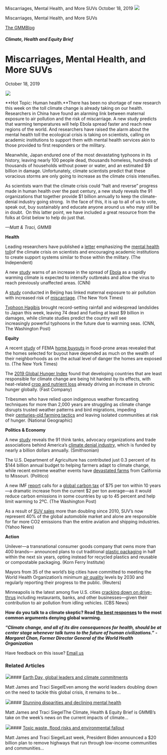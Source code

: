 



Miscarriages, Mental Health, and More SUVs
October 18, 2019
![](data:image/gif;base64,R0lGODlhAQABAAAAACH5BAEKAAEALAAAAAABAAEAAAICTAEAOw==)![](https://www.gmmb.com/wp-content/uploads/2020/11/10_18_2019.jpeg)



Miscarriages, Mental Health, and More SUVs





 [The GMMBlog](/blog/)



##### Climate, Health and Equity Brief

 Miscarriages, Mental Health, and More SUVs
==========================================


October 18, 2019



![](data:image/gif;base64,R0lGODlhAQABAAAAACH5BAEKAAEALAAAAAABAAEAAAICTAEAOw==)![](https://www.gmmb.com/wp-content/uploads/2020/11/10_18_2019-552x552.jpeg) 


**Hot Topic: Human health.**There has been no shortage of new research this week on the toll climate change is already taking on our health.  Researchers in China have found an alarming link between maternal exposure to air pollution and the risk of miscarriage. A new study predicts that warming temperatures will help Ebola spread faster and reach new regions of the world. And researchers have raised the alarm about the mental health toll the ecological crisis is taking on scientists, calling on academic institutions to support them with mental health services akin to those provided to first responders or the military.


Meanwhile, Japan endured one of the most devastating typhoons in its history, leaving nearly 100 people dead, thousands homeless, hundreds of thousands of households without power or water, and an estimated $9 billion in damage. Unfortunately, climate scientists predict that these voracious storms are only going to increase as the climate crisis intensifies.


As scientists warn that the climate crisis could “halt and reverse” progress made in human health over the past century, a new study reveals the 91 organizations that together provide $1 billion annually to keep the climate-denial industry going strong.  In the face of this, it is up to all of us to vote, speak out, buy sustainably and educate anyone around us who may still be in doubt.  On this latter point, we have included a great resource from the folks at Grist below to help do just that.


*—Matt & Traci, GMMB*


**Health**  

Leading researchers have published a [letter](https://science.sciencemag.org/content/366/6462/193.1) emphasizing the [mental health toll](https://www.independent.co.uk/environment/ecological-disaster-mental-health-awareness-day-scientists-climate-change-grief-a9150266.html)of the climate crisis on scientists and encouraging academic institutions to create support systems similar to those within the military. (The Independent)


A new [study](https://www.nature.com/articles/s41467-019-12499-6) warns of an increase in the spread of [Ebola](https://edition.cnn.com/2019/10/15/health/climate-crisis-ebola-risks/index.html?no-st=1571187074) as a rapidly warming climate is expected to intensify outbreaks and allow the virus to reach previously unaffected areas. (CNN)


A [study](https://www.nature.com/articles/s41893-019-0387-y) conducted in Beijing has linked maternal exposure to air pollution with increased risk of [miscarriage](https://www.nytimes.com/2019/10/14/world/asia/china-air-pollution-miscarriages-study.html). (The New York Times)


[Typhoon Hagibis](https://www.washingtonpost.com/weather/2019/10/14/why-typhoon-hagibis-packed-such-deadly-devastating-punch-japan/) brought record-setting rainfall and widespread landslides to Japan this week, leaving 74 dead and fueling at least $9 billion in damages, while climate studies predict the country will see increasingly powerful typhoons in the future due to warming seas. (CNN, The Washington Post)


**Equity**  

A recent [study](https://advances.sciencemag.org/content/5/10/eaax8995) of FEMA [home buyouts](https://www.nytimes.com/2019/10/09/climate/disaster-flood-buyouts-climate-change.html) in flood-prone areas revealed that the homes selected for buyout have depended as much on the wealth of their neighborhoods as on the actual level of danger the homes are exposed to. (The New York Times)


The [2019 Global Hunger Index](https://www.globalhungerindex.org/) found that developing countries that are least responsible for climate change are being hit hardest by its effects, with heat-related [crop and nutrient loss](https://www.fastcompany.com/90417159/the-people-who-are-going-to-be-starved-by-climate-change-didnt-cause-it) already driving an increase in chronic hunger globally. (Fast Company)


Tribesmen who have relied upon indigenous weather forecasting techniques for more than 2,000 years are struggling as climate change disrupts trusted weather patterns and bird migrations, impeding their [centuries-old farming tactics](https://relay.nationalgeographic.com/proxy/distribution/public/amp/science/2019/10/climate-change-killing-thousands-of-years-indigenous-wisdom) and leaving isolated communities at risk of hunger. (National Geographic)


**Politics & Economy**  

A new [study](https://link.springer.com/article/10.1007%2Fs10584-013-1018-7) reveals the 91 think tanks, advocacy organizations and trade associations behind America’s [climate denial industry](https://www.smithsonianmag.com/smart-news/meet-the-money-behind-the-climate-denial-movement-180948204/?fbclid=IwAR2gN6cidVTqMZe4EW6nC8jJGRECWE_97E8eM4bHJjOyZh7bVKFQDd0Jud4#yhiBukAYcJPDfIUC.01), which is funded by nearly a billion dollars annually. (Smithsonian)


The U.S. Department of Agriculture has contributed just 0.3 percent of its $144 billion annual budget to helping farmers adapt to climate change, while recent extreme weather events have [devastated farms](https://www.politico.com/news/2019/10/15/im-standing-here-in-the-middle-of-climate-change-how-usda-fails-farmers-043615) from California to Missouri. (Politico)


A new IMF [report](https://www.imf.org/en/Publications/FM/Issues/2019/09/12/fiscal-monitor-october-2019?utm_source=newsletter&utm_medium=email&utm_campaign=newsletter_axiosgenerate&stream=top) calls for a [global carbon tax](https://www.washingtonpost.com/climate-environment/2019/10/10/world-needs-massive-carbon-tax-just-years-limit-climate-change-imf-says/) of $75 per ton within 10 years—a dramatic increase from the current $2 per ton average—as it would reduce carbon emissions in some countries by up to 45 percent and help limit warming to 2ºC. (The Washington Post)


As a result of [SUV sales](https://urldefense.proofpoint.com/v2/url?u=https-3A__news.yahoo.com_urban-2Dsuvs-2Ddriving-2Dhuge-2Dgrowth-2Dco2-2Demissions-2Diea-2D152159330.html&d=DwMFaQ&c=9wxE0DgWbPxd1HCzjwN8Eaww1--ViDajIU4RXCxgSXE&r=8nm9-leltRyxR1qpBpdnAChPxMCLHO1o-SP2jD8MkRQ&m=ZoJyjtEqJfnsnqDlPB_Xwdy9uCls1_9ohwrDi9vk7-I&s=SOT1J7ll-9dINuOtlmlRx3L5kPNDTJTNh9QN7CJnhwM&e=) more than doubling since 2010, SUV’s now represent 40% of the global automobile market and alone are responsible for far more CO2 emissions than the entire aviation and shipping industries. (Yahoo News)


**Action**  

Unilever—a transnational consumer goods company that owns more than 400 brands— announced plans to cut traditional [plastic packaging](https://www.kornferry.com/institute/unilever-plastic-purge) in half within the next six years, opting instead for recycled plastics and reusable or compostable packaging. (Korn Ferry Institute)


Mayors from 35 of the world’s big cities have committed to meeting the World Health Organization’s minimum [air quality](https://www.reuters.com/article/us-climate-change-cities/more-trees-less-cars-cities-pledge-cleaner-air-idUSKBN1WQ0PY) levels by 2030 and regularly reporting their progress to the public. (Reuters)  

Minneapolis is the latest among five U.S. cities [cracking down on drive-thrus](https://www.cbsnews.com/news/cities-put-brakes-on-drive-thrus-to-curb-carbon-emissions/) including restaurants, banks, and other businesses—given their contribution to air pollution from idling vehicles. (CBS News)


**How do you talk to a climate skeptic? Read [the best responses](https://grist.org/series/skeptics/) to the most common arguments denying global warming.**


***“Climate change, and all of its dire consequences for health, should be at center stage whenever talk turns to the future of human civilizations.”*** ***-Margaret Chan, Former Director General of the World Health Organization***


Have feedback on this issue? [Email us](mailto:traci.siegel@gmmb.com)









### Related Articles

![](data:image/gif;base64,R0lGODlhAQABAAAAACH5BAEKAAEALAAAAAABAAEAAAICTAEAOw==)![](https://www.gmmb.com/wp-content/uploads/2021/04/b5197d82-9fb4-4c84-a8d9-e468348c4c67-380x200.jpg)#### [Earth Day, global leaders and climate commitments](https://www.gmmb.com/news/earth-day-global-leaders-and-climate-commitments/)

Matt James and Traci SiegelEven among the world leaders doubling down on the need to tackle this global crisis, it remains to be…

![](data:image/gif;base64,R0lGODlhAQABAAAAACH5BAEKAAEALAAAAAABAAEAAAICTAEAOw==)![](https://www.gmmb.com/wp-content/uploads/2021/04/4.16header-380x200.png)#### [Stunning disparities and declining mental health](https://www.gmmb.com/news/stunning-disparities-and-declining-mental-health/)

Matt James and Traci SiegelThe Climate, Health & Equity Brief is GMMB’s take on the week’s news on the current impacts of climate…

![](data:image/gif;base64,R0lGODlhAQABAAAAACH5BAEKAAEALAAAAAABAAEAAAICTAEAOw==)![](https://www.gmmb.com/wp-content/uploads/2021/04/Picture1-380x200.jpg)#### [Toxic waste, flood risks and environmental fallout](https://www.gmmb.com/news/toxic-waste-flood-risks-and-environmental-fallout/)

Matt James and Traci SiegelLast week, President Biden announced a $20 billion plan to remove highways that run through low-income communities and communities…




